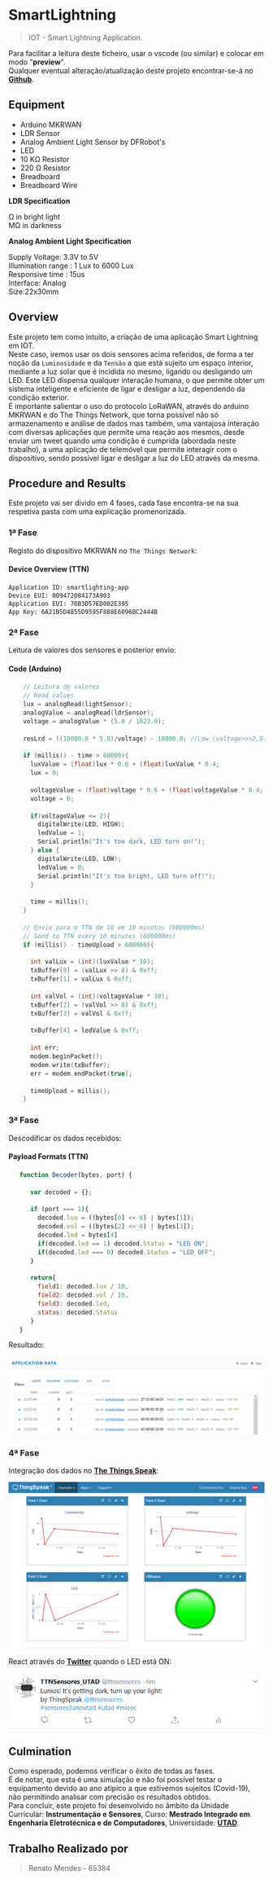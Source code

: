 # SmartLightning

> IOT - Smart Lightning Application.

Para facilitar a leitura deste ficheiro, usar o vscode (ou similar) e colocar em modo "__preview__".</br>
Qualquer eventual alteração/atualização deste projeto encontrar-se-á no <a target="_blanc" href="https://github.com/r0m5-23/SmartLightning"/>__Github__</a>.

## Equipment

 <ul>
    <li>Arduino MKRWAN</li>
    <li>LDR Sensor</li>
    <li>Analog Ambient Light Sensor by DFRobot's</li>
    <li>LED</li>
    <li>10 KΩ Resistor</li>
    <li>220 Ω Resistor</li>
    <li>Breadboard</li>
    <li>Breadboard Wire</li>
 </ul>

 __LDR Specification__

 Ω in bright light<br>
 MΩ in darkness 

 __Analog Ambient Light Specification__

 Supply Voltage: 3.3V to 5V<br>
 Illumination range : 1 Lux to 6000 Lux<br>
 Responsive time : 15us<br>
 Interface: Analog<br>
 Size:22x30mm

## Overview

Este projeto tem como intuito, a criação de uma aplicação Smart Lightning em IOT.</br>
Neste caso, iremos usar os dois sensores acima referidos, de forma a ter noção da `Luminosidade` e da `Tensão` a que está sujeito um espaço interior, mediante a luz solar que é incidida no mesmo, ligando ou desligando um LED. Este LED dispensa qualquer interação humana, o que permite obter um sistema inteligente e eficiente de ligar e desligar a luz, dependendo da condição exterior.</br>
É importante salientar o uso do protocolo LoRaWAN, através do arduino MKRWAN e do The Things Network, que torna possível não só armazenamento e análise de dados mas também, uma vantajosa interação com diversas aplicações que permite uma reação aos mesmos, desde enviar um tweet quando uma condição é cumprida (abordada neste trabalho), a uma aplicação de telemóvel que permite interagir com o dispositivo, sendo possível ligar e desligar a luz do LED através da mesma.

## Procedure and Results

Este projeto vai ser divido em 4 fases, cada fase encontra-se na sua respetiva pasta com uma explicação promenorizada. 

### 1ª Fase
 
Registo do dispositivo MKRWAN no `The Things Network`:

#### Device Overview (TTN)

  ```plan
  Application ID: smartlighting-app
  Device EUI: 009472084173A903
  Application EUI: 70B3D57ED002E395
  App Key: 6A21B5D4855D9595F888E6096BC2444B
  ```

### 2ª Fase

Leitura de valores dos sensores e posterior envio:

#### Code (Arduino)

```c
    // Leitura de valores
    // Read values
    lux = analogRead(lightSensor); 
    analogValue = analogRead(ldrSensor); 
    voltage = analogValue * (5.0 / 1023.0);

    resLrd = ((10000.0 * 5.0)/voltage) - 10000.0; //Low (voltage>>>2,5) ; High (voltage<<<2.4)

    if (millis() - time > 60000){
      luxValue = (float)lux * 0.6 + (float)luxValue * 0.4;
      lux = 0;
    
      voltageValue = (float)voltage * 0.6 + (float)voltageValue * 0.4;
      voltage = 0;

      if(voltageValue <= 2){
        digitalWrite(LED, HIGH);
        ledValue = 1;
        Serial.println("It's too dark, LED turn on!");
      } else {
        digitalWrite(LED, LOW);
        ledValue = 0;
        Serial.println("It's too bright, LED turn off!");
      }

      time = millis();
    }

    // Envio para o TTN de 10 em 10 minutos (600000ms)
    // Send to TTN every 10 minutes (600000ms)
    if (millis() - timeUpload > 600000){

      int valLux = (int)(luxValue * 10);
      txBuffer[0] = (valLux >> 8) & 0xff;
      txBuffer[1] = valLux & 0xff;

      int valVol = (int)(voltageValue * 10);
      txBuffer[2] = (valVol >> 8) & 0xff;
      txBuffer[3] = valVol & 0xff;

      txBuffer[4] = ledValue & 0xff;

      int err;
      modem.beginPacket();
      modem.write(txBuffer);
      err = modem.endPacket(true);

      timeUpload = millis();
    }
```
### 3ª Fase

Descodificar os dados recebidos:

#### Payload Formats (TTN)

```js
   function Decoder(bytes, port) {

      var decoded = {};

      if (port === 1){
        decoded.lux = ((bytes[0] << 8) | bytes[1]);
        decoded.vol = ((bytes[2] << 8) | bytes[3]);
        decoded.led = bytes[4]
        if(decoded.led == 1) decoded.Status = "LED ON";
        if(decoded.led === 0) decoded.Status = "LED OFF";
      }  

      return{
        field1: decoded.lux / 10,
        field2: decoded.vol / 10,
        field3: decoded.led,
        status: decoded.Status
      }   
   }
```

Resultado:

![TTN_DataF](./Img/TTN_DataF.png)

### 4ª Fase

Integração dos dados no  <a target="_blanc" href="https://thingspeak.com/channels/1086297"/>__The Things Speak__</a>:

![TTN_ViewF](./Img/TTS_ViewF.png)</br>

React através do <a target="_blanc" href="https://twitter.com/ttnsensores"/>__Twitter__</a> quando o LED está ON:

![TTS_Twitter](./Img/TTS_Twitter.png)

## Culmination

Como esperado, podemos verificar o êxito de todas as fases.</br>
É de notar, que esta é uma simulação e não foi possível testar o equipamento devido ao ano atípico a que estivemos sujeitos (Covid-19), não permitindo analisar com precisão os resultados obtidos.</br>
Para concluir, este projeto foi desenvolvido no âmbito da Unidade Curricular: __Instrumentação e Sensores__, Curso: __Mestrado Integrado em Engenharia Eletrotécnica e de Computadores__, Universidade: <a target="_blanc" href="https://www.utad.pt"/>__UTAD__</a>.

## Trabalho Realizado por

> Renato Mendes - 65384
